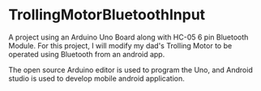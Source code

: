 # TrollingMotorBluetoothInput
A project using an Arduino Uno Board along with HC-05 6 pin Bluetooth Module. For this project, I will modify my dad's Trolling Motor to be operated using Bluetooth from an android app.

The open source Arduino editor is used to program the Uno, and Android studio is used to develop mobile android application.
